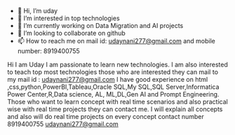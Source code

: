 - 👋 Hi, I’m uday
- 👀 I’m interested in top technologies
- 🌱 I’m currently working on  Data Migration  and AI projects
- 💞️ I’m looking to collaborate on github
- 📫 How to reach me on mail id: udaynani277@gmail.com  and mobile number: 8919400755

<!---
uday0097/uday0097 is a ✨ special ✨ repository because its `README.md` (this file) appears on your GitHub profile.
You can click the Preview link to take a look at your changes.
--->
Hi I am Uday I am passionate to learn new technologies.
I am also interested to teach top most technologies those who are interested they can mail to my mail id : udaynani277@gmail.com
I have good experience on html ,css,python,PowerBI,Tableau,Oracle SQL,My SQL,SQL Server,Informatica Power Center,R,Data science, AL, ML,DL,Gen AI and Prompt Engineering.
Those who want to learn concept with real time scenarios and also practical wise with real time projects   they can contact me. I will explain all concepts and also will do real time projects on every concept
contact number 8919400755 udaynani277@gmail.com
